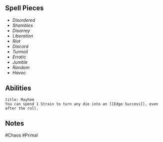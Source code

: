 ## Spell Pieces
- *Disordered*
- *Shambles*
- *Disarray*
- *Liberation*
- *Riot*
- *Discord*
- *Turmoil*
- *Erratic*
- *Jumble*
- *Random*
- *Havoc*


## Abilities
``` ad-info
title: Mayhem
You can spend 1 Strain to turn any die into an [[Edge Success]], even after the roll.
```


## Notes
#Chaos #Primal